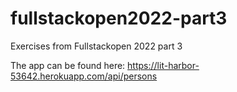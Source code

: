 # fullstackopen2022-part3
Exercises from Fullstackopen 2022 part 3

The app can be found here: <https://lit-harbor-53642.herokuapp.com/api/persons>